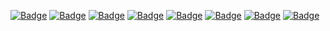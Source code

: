 <a href="https://january1073.github.io" target="_blank"><img src="https://img.shields.io/badge/Portfolio-magenta?style=flat-square" alt="Badge"></a>
<a href="https://x.com/january1073" target="_blank"><img src="https://img.shields.io/badge/X.com-grey?style=flat-square" alt="Badge"></a>
<a href="https://infosec.exchange/@january1073" target="_blank"><img src="https://img.shields.io/badge/Mastodon-grey?style=flat-square" alt="Badge"></a>
<a href="https://medium.com/@january1073" target="_blank"><img src="https://img.shields.io/badge/Medium-grey?style=flat-square" alt="Badge"></a>
<a href="https://www.linkedin.com/in/fongern" target="_blank"><img src="https://img.shields.io/badge/LinkedIn-grey?style=flat-square" alt="Badge"></a>
<a href="https://tryhackme.com/p/january1073"><img src="https://img.shields.io/badge/TryHackMe-grey?style=flat-square" alt="Badge"></a>
<a href="mailto:january1073@proton.me" target="_blank"><img src="https://img.shields.io/badge/Email-black?style=flat-square" alt="Badge"></a>
<a href="https://keys.openpgp.org/vks/v1/by-fingerprint/56F2FDCC2EF4D52A3F597815AE34888E8EDC586C" target="_blank"><img src="https://img.shields.io/badge/PGP%20key-black?style=flat-square&logo=gnuprivacyguard" alt="Badge"></a>
